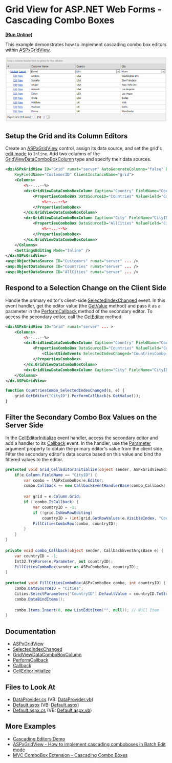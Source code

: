 # Grid View for ASP.NET Web Forms - Cascading Combo Boxes
<!-- run online -->
**[[Run Online]](https://codecentral.devexpress.com/e3689/)**
<!-- run online end -->

This example demonstrates how to implement cascading combo box editors within [ASPxGridView](https://docs.devexpress.com/AspNet/DevExpress.Web.ASPxGridView).

![CascadingComboBoxes](images/CascadingComboBoxes.png)

## Setup the Grid and its Column Editors

Create an [ASPxGridView](https://docs.devexpress.com/AspNet/DevExpress.Web.ASPxGridView) control, assign its data source, and set the grid's [edit mode](https://docs.devexpress.com/AspNet/DevExpress.Web.ASPxGridViewEditingSettings.Mode) to `Inline`. Add two columns of the [GridViewDataComboBoxColumn](https://docs.devexpress.com/AspNet/DevExpress.Web.GridViewDataComboBoxColumn) type and specify their data sources.

```xml
<dx:ASPxGridView ID="Grid" runat="server" AutoGenerateColumns="false" DataSourceID="Customers"
    KeyFieldName="CustomerID" ClientInstanceName="grid">
    <Columns>
        <%--...--%>
        <dx:GridViewDataComboBoxColumn Caption="Country" FieldName="CountryID">
            <PropertiesComboBox DataSourceID="Countries" ValueField="CountryID" ValueType="System.Int32"
                <%--...--%>
            </PropertiesComboBox>
        </dx:GridViewDataComboBoxColumn>
        <dx:GridViewDataComboBoxColumn Caption="City" FieldName="CityID">
            <PropertiesComboBox DataSourceID="AllCities" ValueField="CityID" ValueType="System.Int32"
                <%--...--%>
            </PropertiesComboBox>
        </dx:GridViewDataComboBoxColumn>
    </Columns>
    <SettingsEditing Mode="Inline" />
</dx:ASPxGridView>
<asp:ObjectDataSource ID="Customers" runat="server" ... />
<asp:ObjectDataSource ID="Countries" runat="server" ... />
<asp:ObjectDataSource ID="AllCities" runat="server" ... />
```

## Respond to a Selection Change on the Client Side

Handle the primary editor's client-side [SelectedIndexChanged](https://docs.devexpress.com/AspNet/js-ASPxClientComboBox.SelectedIndexChanged) event. In this event handler, get the editor value (the [GetValue](https://docs.devexpress.com/AspNet/js-ASPxClientEditBase.GetValue) method) and pass it as a parameter in the [PerformCallback](https://docs.devexpress.com/AspNet/js-ASPxClientComboBox.PerformCallback(parameter)) method of the secondary editor. To access the secondary editor, call the [GetEditor](https://docs.devexpress.com/AspNet/js-ASPxClientGridView.GetEditor(column)) method.

```xml
<dx:ASPxGridView ID="Grid" runat="server" ... >
    <Columns>
        <%--...--%>
        <dx:GridViewDataComboBoxColumn Caption="Country" FieldName="CountryID" ...>
            <PropertiesComboBox DataSourceID="Countries" ValueField="CountryID" ...>
                <ClientSideEvents SelectedIndexChanged="CountriesCombo_SelectedIndexChanged" />
            </PropertiesComboBox>
        </dx:GridViewDataComboBoxColumn>
        <dx:GridViewDataComboBoxColumn Caption="City" FieldName="CityID" ... />
    </Columns>
</dx.ASPxGridView>
```

```js
function CountriesCombo_SelectedIndexChanged(s, e) {
    grid.GetEditor("CityID").PerformCallback(s.GetValue());
}
```

## Filter the Secondary Combo Box Values on the Server Side

In the [CellEditorInitialize](https://docs.devexpress.com/AspNet/DevExpress.Web.ASPxGridView.CellEditorInitialize) event handler, access the secondary editor and add a handler to its [Callback](https://docs.devexpress.com/AspNet/DevExpress.Web.ASPxCallback.Callback) event. In the handler, use the [Parameter](https://docs.devexpress.com/AspNet/DevExpress.Web.CallbackEventArgsBase.Parameter) argument property to obtain the primary editor's value from the client side. Filter the secondary editor's data source based on this value and bind the filtered values to the editor.

```c#
protected void Grid_CellEditorInitialize(object sender, ASPxGridViewEditorEventArgs e) {
    if(e.Column.FieldName == "CityID") {
        var combo = (ASPxComboBox)e.Editor;
        combo.Callback += new CallbackEventHandlerBase(combo_Callback);

        var grid = e.Column.Grid;
        if (!combo.IsCallback) {
            var countryID = -1;
            if (!grid.IsNewRowEditing)
                countryID = (int)grid.GetRowValues(e.VisibleIndex, "CountryID");
            FillCitiesComboBox(combo, countryID);
        }
    }
}

private void combo_Callback(object sender, CallbackEventArgsBase e) {
    var countryID = -1;
    Int32.TryParse(e.Parameter, out countryID);
    FillCitiesComboBox(sender as ASPxComboBox, countryID);
}

protected void FillCitiesComboBox(ASPxComboBox combo, int countryID) {
    combo.DataSourceID = "Cities";
    Cities.SelectParameters["CountryID"].DefaultValue = countryID.ToString();
    combo.DataBindItems();

    combo.Items.Insert(0, new ListEditItem("", null)); // Null Item
}
```

## Documentation
- [ASPxGridView](https://docs.devexpress.com/AspNet/DevExpress.Web.ASPxGridView)
- [SelectedIndexChanged](https://docs.devexpress.com/AspNet/js-ASPxClientComboBox.SelectedIndexChanged)
- [GridViewDataComboBoxColumn](https://docs.devexpress.com/AspNet/DevExpress.Web.GridViewDataComboBoxColumn)
- [PerformCallback](https://docs.devexpress.com/AspNet/js-ASPxClientComboBox.PerformCallback(parameter)) 
- [Callback](https://docs.devexpress.com/AspNet/DevExpress.Web.ASPxCallback.Callback)
- [CellEditorInitialize](https://docs.devexpress.com/AspNet/DevExpress.Web.ASPxGridView.CellEditorInitialize)

## Files to Look At

* [DataProvider.cs](./CS/WebSite/App_Code/DataProvider.cs) (VB: [DataProvider.vb](./VB/WebSite/App_Code/DataProvider.vb))
* [Default.aspx](./CS/WebSite/Default.aspx) (VB: [Default.aspx](./VB/WebSite/Default.aspx))
* [Default.aspx.cs](./CS/WebSite/Default.aspx.cs) (VB: [Default.aspx.vb](./VB/WebSite/Default.aspx.vb))

## More Examples
- [Cascading Editors Demo](https://demos.devexpress.com/ASPxGridViewDemos/GridEditing/CascadingComboBoxes.aspx)
- [ASPxGridView - How to implement cascading comboboxes in Batch Edit mode](https://github.com/DevExpress-Examples/aspxgridview-how-to-implement-cascading-comboboxes-in-batch-edit-mode-t124512)
- [MVC ComboBox Extension - Cascading Combo Boxes](https://github.com/DevExpress-Examples/mvc-combobox-extension-cascading-combo-boxes-e2844)

